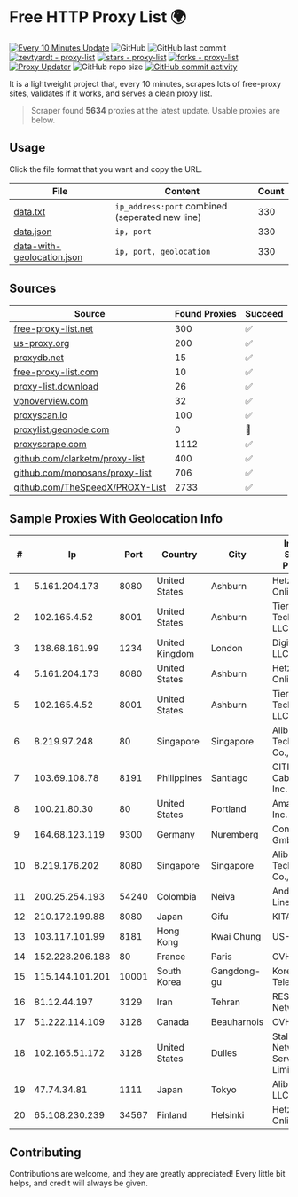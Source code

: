 
# Free HTTP Proxy List 🌍

[![Every 10 Minutes Update](https://github.com/mertguvencli/http-proxy-list/actions/workflows/main.yml/badge.svg?branch=main)](https://github.com/mertguvencli/http-proxy-list/actions/workflows/main.yml)
![GitHub](https://img.shields.io/github/license/mertguvencli/http-proxy-list)
![GitHub last commit](https://img.shields.io/github/last-commit/mertguvencli/http-proxy-list)
[![zevtyardt - proxy-list](https://img.shields.io/static/v1?label=zevtyardt&message=proxy-list&color=blue&logo=github)](https://github.com/zevtyardt/proxy-list "Go to GitHub repo")
[![stars - proxy-list](https://img.shields.io/github/stars/zevtyardt/proxy-list?style=social)](https://github.com/zevtyardt/proxy-list)
[![forks - proxy-list](https://img.shields.io/github/forks/zevtyardt/proxy-list?style=social)](https://github.com/zevtyardt/proxy-list)
[![Proxy Updater](https://github.com/zevtyardt/proxy-list/workflows/Proxy%20Updater/badge.svg)](https://github.com/zevtyardt/proxy-list/actions?query=workflow:"Proxy+Updater")
![GitHub repo size](https://img.shields.io/github/repo-size/zevtyardt/proxy-list)
[![GitHub commit activity](https://img.shields.io/github/commit-activity/m/zevtyardt/proxy-list?logo=commits)](https://github.com/zevtyardt/proxy-list/commits/main)

It is a lightweight project that, every 10 minutes, scrapes lots of free-proxy sites, validates if it works, and serves a clean proxy list.

> Scraper found **5634** proxies at the latest update. Usable proxies are below.

## Usage

Click the file format that you want and copy the URL.

|File|Content|Count|
|----|-------|-----|
|[data.txt](https://raw.githubusercontent.com/mertguvencli/http-proxy-list/main/proxy-list/data.txt)|`ip_address:port` combined (seperated new line)|330|
|[data.json](https://raw.githubusercontent.com/mertguvencli/http-proxy-list/main/proxy-list/data.json)|`ip, port`|330|
|[data-with-geolocation.json](https://raw.githubusercontent.com/mertguvencli/http-proxy-list/main/proxy-list/data-with-geolocation.json)|`ip, port, geolocation`|330|

## Sources

|Source|Found Proxies|Succeed|
|------|-------------|-------|
|[free-proxy-list.net](https://free-proxy-list.net)|300|✅|
|[us-proxy.org](https://www.us-proxy.org)|200|✅|
|[proxydb.net](http://proxydb.net)|15|✅|
|[free-proxy-list.com](https://free-proxy-list.com/?page=&port=&type%5B%5D=http&type%5B%5D=https&up_time=0&search=Search)|10|✅|
|[proxy-list.download](https://www.proxy-list.download/HTTP)|26|✅|
|[vpnoverview.com](https://vpnoverview.com/privacy/anonymous-browsing/free-proxy-servers)|32|✅|
|[proxyscan.io](https://www.proxyscan.io)|100|✅|
|[proxylist.geonode.com](https://proxylist.geonode.com/api/proxy-list?limit=300&page=1&sort_by=lastChecked&sort_type=desc&protocols=http,https)|0|🚫|
|[proxyscrape.com](https://api.proxyscrape.com/v2/?request=displayproxies&protocol=http&timeout=10000&country=all&ssl=all&anonymity=all)|1112|✅|
|[github.com/clarketm/proxy-list](https://raw.githubusercontent.com/clarketm/proxy-list/master/proxy-list-raw.txt)|400|✅|
|[github.com/monosans/proxy-list](https://raw.githubusercontent.com/monosans/proxy-list/main/proxies/http.txt)|706|✅|
|[github.com/TheSpeedX/PROXY-List](https://raw.githubusercontent.com/TheSpeedX/PROXY-List/master/http.txt)|2733|✅|


## Sample Proxies With Geolocation Info

|#|Ip|Port|Country|City|Internet Service Provider|
|-|--|----|-------|----|-------------------------|
|1|5.161.204.173|8080|United States|Ashburn|Hetzner Online GmbH|
|2|102.165.4.52|8001|United States|Ashburn|Tier.Net Technologies LLC|
|3|138.68.161.99|1234|United Kingdom|London|DigitalOcean, LLC|
|4|5.161.204.173|8080|United States|Ashburn|Hetzner Online GmbH|
|5|102.165.4.52|8001|United States|Ashburn|Tier.Net Technologies LLC|
|6|8.219.97.248|80|Singapore|Singapore|Alibaba (US) Technology Co., Ltd.|
|7|103.69.108.78|8191|Philippines|Santiago|CITI Cableworld Inc.|
|8|100.21.80.30|80|United States|Portland|Amazon.com, Inc.|
|9|164.68.123.119|9300|Germany|Nuremberg|Contabo GmbH|
|10|8.219.176.202|8080|Singapore|Singapore|Alibaba (US) Technology Co., Ltd.|
|11|200.25.254.193|54240|Colombia|Neiva|Andinet ON Line|
|12|210.172.199.88|8080|Japan|Gifu|KITAGATA|
|13|103.117.101.99|8181|Hong Kong|Kwai Chung|US-DMITINC|
|14|152.228.206.188|80|France|Paris|OVH SAS|
|15|115.144.101.201|10001|South Korea|Gangdong-gu|Korea Telecom|
|16|81.12.44.197|3129|Iran|Tehran|RESPINA Networks|
|17|51.222.114.109|3128|Canada|Beauharnois|OVH SAS|
|18|102.165.51.172|3128|United States|Dulles|Stallion Network Services Limited|
|19|47.74.34.81|1111|Japan|Tokyo|Alibaba.com LLC|
|20|65.108.230.239|34567|Finland|Helsinki|Hetzner Online GmbH|



## Contributing

Contributions are welcome, and they are greatly appreciated! Every
little bit helps, and credit will always be given.

